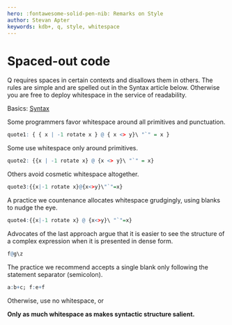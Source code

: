 ```yaml
---
hero: :fontawesome-solid-pen-nib: Remarks on Style
author: Stevan Apter
keywords: kdb+, q, style, whitespace
---
```


# Spaced-out code


Q requires spaces in certain contexts and disallows them in others. The rules are simple and are spelled out in the Syntax article below. Otherwise you are free to deploy whitespace in the service of readability. 

<i class="far fa-hand-point-right"></i> 
Basics: [Syntax](../basics/syntax.md)

Some programmers favor whitespace around all primitives and punctuation.

```q
quote1: { { x | -1 rotate x } @ { x <> y}\ "`" = x }
```

Some use whitespace only around primitives.

```q
quote2: {{x | -1 rotate x} @ {x <> y}\ "`" = x}
```

Others avoid cosmetic whitespace altogether.

```q
quote3:{{x|-1 rotate x}@{x<>y}\"`"=x}
```

A practice we countenance allocates whitespace grudgingly, using blanks to nudge the eye.

```q
quote4:{{x|-1 rotate x} @ {x<>y}\ "`"=x}
```

Advocates of the last approach argue that it is easier to see the structure of a complex expression when it is presented in dense form.

```q
f@g\z
```

The practice we recommend accepts a single blank only following the statement separator (semicolon).

```q
a:b+c; f:e+f
```

Otherwise, use no whitespace, or

**Only as much whitespace as makes syntactic structure salient.**
